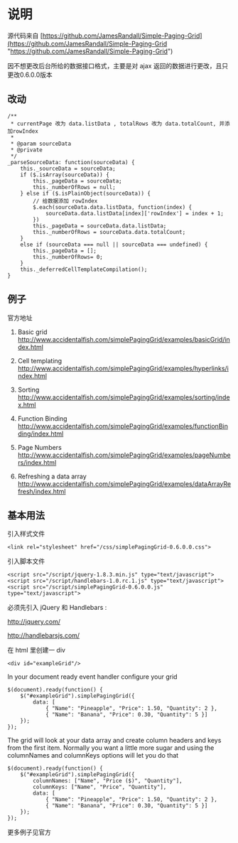# 说明

源代码来自 [https://github.com/JamesRandall/Simple-Paging-Grid](https://github.com/JamesRandall/Simple-Paging-Grid "https://github.com/JamesRandall/Simple-Paging-Grid")

因不想更改后台所给的数据接口格式，主要是对 ajax 返回的数据进行更改，且只更改0.6.0.0版本

## 改动


	/**
     * currentPage 改为 data.listData , totalRows 改为 data.totalCount, 并添加rowIndex
     *
     * @param sourceData
     * @private
     */
    _parseSourceData: function(sourceData) {
        this._sourceData = sourceData;
        if ($.isArray(sourceData)) {
            this._pageData = sourceData;
            this._numberOfRows = null;
        } else if ($.isPlainObject(sourceData)) {
            // 给数据添加 rowIndex
            $.each(sourceData.data.listData, function(index) {
                sourceData.data.listData[index]['rowIndex'] = index + 1;
            })
            this._pageData = sourceData.data.listData;
            this._numberOfRows = sourceData.data.totalCount;
        }
        else if (sourceData === null || sourceData === undefined) {
            this._pageData = [];
            this._numberOfRows= 0;
        }
        this._deferredCellTemplateCompilation();
    }

## 例子

官方地址

1. Basic grid
<http://www.accidentalfish.com/simplePagingGrid/examples/basicGrid/index.html>

2. Cell templating
<http://www.accidentalfish.com/simplePagingGrid/examples/hyperlinks/index.html>

3. Sorting
<http://www.accidentalfish.com/simplePagingGrid/examples/sorting/index.html>

4. Function Binding
<http://www.accidentalfish.com/simplePagingGrid/examples/functionBinding/index.html>

5. Page Numbers
<http://www.accidentalfish.com/simplePagingGrid/examples/pageNumbers/index.html>

6. Refreshing a data array
<http://www.accidentalfish.com/simplePagingGrid/examples/dataArrayRefresh/index.html>

## 基本用法

引入样式文件

	<link rel="stylesheet" href="/css/simplePagingGrid-0.6.0.0.css">

引入脚本文件

	<script src="/script/jquery-1.8.3.min.js" type="text/javascript">
    <script src="/script/handlebars-1.0.rc.1.js" type="text/javascript">
    <script src="/script/simplePagingGrid-0.6.0.0.js" type="text/javascript">

必须先引入 jQuery 和 Handlebars :

<http://jquery.com/>

<http://handlebarsjs.com/>

在 html 里创建一 div

    <div id="exampleGrid"/>

In your document ready event handler configure your grid

    $(document).ready(function() {
        $("#exampleGrid").simplePagingGrid({
            data: [
                { "Name": "Pineapple", "Price": 1.50, "Quantity": 2 },
                { "Name": "Banana", "Price": 0.30, "Quantity": 5 }]
        });
    });

The grid will look at your data array and create column headers and keys from the first item. Normally you want a little more sugar and using the columnNames and columnKeys options will let you do that

    $(document).ready(function() {
        $("#exampleGrid").simplePagingGrid({
            columnNames: ["Name", "Price ($)", "Quantity"],
            columnKeys: ["Name", "Price", "Quantity"],
            data: [
                { "Name": "Pineapple", "Price": 1.50, "Quantity": 2 },
                { "Name": "Banana", "Price": 0.30, "Quantity": 5 }]
        });
    });

更多例子见官方



